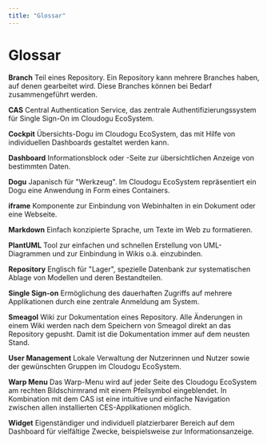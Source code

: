 ```yaml
---
title: "Glossar"
---
```


# Glossar

**Branch**
Teil eines Repository. Ein Repository kann mehrere Branches haben, auf denen gearbeitet wird. Diese Branches können bei Bedarf zusammengeführt werden.

**CAS**
Central Authentication Service, das zentrale Authentifizierungssystem für Single Sign-On im Cloudogu EcoSystem.

**Cockpit**
Übersichts-Dogu im Cloudogu EcoSystem, das mit Hilfe von individuellen Dashboards gestaltet werden kann.

**Dashboard**
Informationsblock oder -Seite zur übersichtlichen Anzeige von bestimmten Daten.

**Dogu**
Japanisch für "Werkzeug". Im Cloudogu EcoSystem repräsentiert ein Dogu eine Anwendung in Form eines Containers.

**iframe**
Komponente zur Einbindung von Webinhalten in ein Dokument oder eine Webseite.

**Markdown**
Einfach konzipierte Sprache, um Texte im Web zu formatieren.

**PlantUML**
Tool zur einfachen und schnellen Erstellung von UML-Diagrammen und zur Einbindung in Wikis o.ä. einzubinden.

**Repository**
Englisch für "Lager", spezielle Datenbank zur systematischen Ablage von Modellen und deren Bestandteilen.

**Single Sign-on**
Ermöglichung des dauerhaften Zugriffs auf mehrere Applikationen durch eine zentrale Anmeldung am System.

**Smeagol**
Wiki zur Dokumentation eines Repository. Alle Änderungen in einem Wiki werden nach dem Speichern von Smeagol direkt an das Repository gepusht. Damit ist die Dokumentation immer auf dem neusten Stand.

**User Management**
Lokale Verwaltung der Nutzerinnen und Nutzer sowie der gewünschten Gruppen im Cloudogu EcoSystem.

**Warp Menu**
Das Warp-Menu wird auf jeder Seite des Cloudogu EcoSystem am rechten Bildschirmrand mit einem Pfeilsymbol eingeblendet. In Kombination mit dem CAS ist eine intuitive und einfache Navigation zwischen allen installierten CES-Applikationen möglich.

**Widget**
Eigenständiger und individuell platzierbarer Bereich auf dem Dashboard für vielfältige Zwecke, beispielsweise zur Informationsanzeige.
